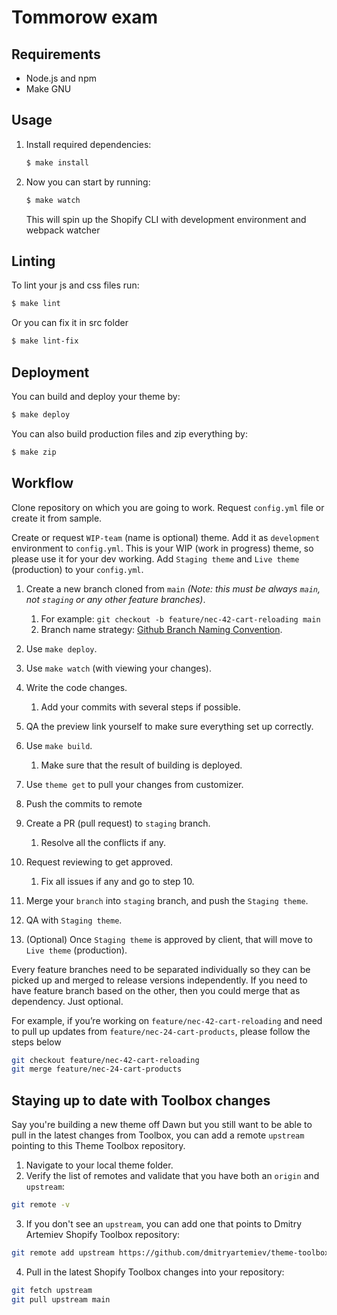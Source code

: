 # Tommorow exam

## Requirements

- Node.js and npm
- Make GNU

## Usage

1. Install required dependencies:

    ```sh
    $ make install
    ```

2. Now you can start by running:

    ```sh
    $ make watch
    ```

    This will spin up the Shopify CLI with development environment and webpack watcher

## Linting

To lint your js and css files run:

```sh
$ make lint
```

Or you can fix it in src folder

```sh
$ make lint-fix
```

## Deployment

You can build and deploy your theme by:

```sh
$ make deploy
```

You can also build production files and zip everything by:

```sh
$ make zip
```

## Workflow

Clone repository on which you are going to work. Request `config.yml` file or create it from sample.

Create or request `WIP-team` (name is optional) theme. Add it as `development` environment to `config.yml`. This is your WIP (work in progress) theme, so please use it for your dev working. Add `Staging theme` and `Live theme` (production) to your `config.yml`.

1. Create a new branch cloned from `main`  *(Note: this must be always `main`, not `staging` or any other feature branches)*.
    1. For example: `git checkout -b feature/nec-42-cart-reloading main`
    2. Branch name strategy: [Github Branch Naming Convention](https://dev.to/suprabhasupi/github-branch-naming-convention-2d4n).

2. Use `make deploy`.

3. Use `make watch` (with viewing your changes).

4. Write the code changes.
    1. Add your commits with several steps if possible.

5. QA the preview link yourself to make sure everything set up correctly.

6. Use `make build`.
    1. Make sure that the result of building is deployed.

7. Use `theme get` to pull your changes from customizer.

8. Push the commits to remote

9. Create a PR (pull request) to `staging` branch.
    1. Resolve all the conflicts if any.

10. Request reviewing to get approved.
    1. Fix all issues if any and go to step 10.

11. Merge your `branch` into `staging` branch, and push the `Staging theme`.

12. QA with `Staging theme`.

13. (Optional) Once `Staging theme` is approved by client, that will move to `Live theme` (production).

Every feature branches need to be separated individually so they can be picked up and merged to release versions independently. If you need to have feature branch based on the other, then you could merge that as dependency. Just optional.

For example, if you’re working on `feature/nec-42-cart-reloading` and need to pull up updates from `feature/nec-24-cart-products`, please follow the steps below

```sh
git checkout feature/nec-42-cart-reloading
git merge feature/nec-24-cart-products
```

## Staying up to date with Toolbox changes

Say you're building a new theme off Dawn but you still want to be able to pull in the latest changes from Toolbox, you can add a remote `upstream` pointing to this Theme Toolbox repository.

1. Navigate to your local theme folder.
2. Verify the list of remotes and validate that you have both an `origin` and `upstream`:
```sh
git remote -v
```
3. If you don't see an `upstream`, you can add one that points to Dmitry Artemiev Shopify Toolbox repository:
```sh
git remote add upstream https://github.com/dmitryartemiev/theme-toolbox.git
```
4. Pull in the latest Shopify Toolbox changes into your repository:
```sh
git fetch upstream
git pull upstream main
```
